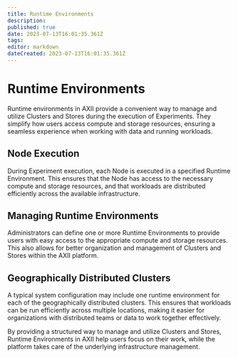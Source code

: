 ```yaml
---
title: Runtime Environments
description: 
published: true
date: 2023-07-13T16:01:35.361Z
tags: 
editor: markdown
dateCreated: 2023-07-13T16:01:35.361Z
---
```


# Runtime Environments
Runtime environments in AXII provide a convenient way to manage and utilize Clusters and Stores during the execution of Experiments. They simplify how users access compute and storage resources, ensuring a seamless experience when working with data and running workloads.

## Node Execution

During Experiment execution, each Node is executed in a specified Runtime Environment. This ensures that the Node has access to the necessary compute and storage resources, and that workloads are distributed efficiently across the available infrastructure.

## Managing Runtime Environments

Administrators can define one or more Runtime Environments to provide users with easy access to the appropriate compute and storage resources. This also allows for better organization and management of Clusters and Stores within the AXII platform.

## Geographically Distributed Clusters

A typical system configuration may include one runtime environment for each of the geographically distributed clusters. This ensures that workloads can be run efficiently across multiple locations, making it easier for organizations with distributed teams or data to work together effectively.

By providing a structured way to manage and utilize Clusters and Stores, Runtime Environments in AXII help users focus on their work, while the platform takes care of the underlying infrastructure management.